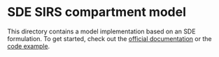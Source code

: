 
# SDE SIRS compartment model

This directory contains a model implementation based on an SDE formulation. 
To get started, check out the [official documentation](https://memilio.readthedocs.io/en/latest/cpp/models/ssirs.html) 
or the [code example](../../examples/sde_sirs.cpp).
